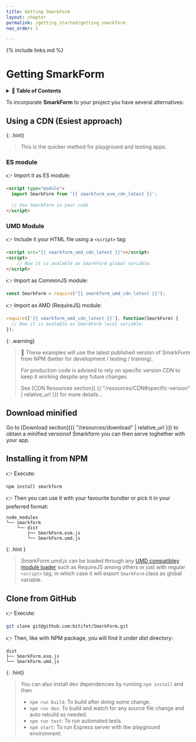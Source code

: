 ```yaml
---
title: Getting SmarkForm
layout: chapter
permalink: /getting_started/getting_smarkform
nav_order: 2

---
```


{% include links.md %}

# Getting SmarkForm

<details>
<summary>
<strong>📖 Table of Contents</strong>
</summary>

  {{ "
<!-- vim-markdown-toc GitLab -->

* [Using a CDN (Esiest approach)](#using-a-cdn-esiest-approach)
    * [ES module](#es-module)
    * [UMD Module](#umd-module)
* [Download minified](#download-minified)
* [Installing it from NPM](#installing-it-from-npm)
* [Clone from GitHub](#clone-from-github)

<!-- vim-markdown-toc -->
       " | markdownify }}

</details>


To incorporate **SmarkForm** to your project you have several alternatives:


## Using a CDN (Esiest approach)

{: .hint}
> This is the quicker method for playground and testing apps.


### ES module

👉 Import it as ES module:

```html
<script type="module">
  import SmarkForm from '{{ smarkform_esm_cdn_latest }}';
  
  // Use SmarkForm in your code
</script>
```


### UMD Module

👉 Include it your HTML file using a `<script>` tag:

```html
<script src="{{ smarkform_umd_cdn_latest }}"></script>
<script>
    // Now it is avalable as SmarkForm global variable.
</script>
```

👉 Import as CommonJS module:

```javascript
const SmarkForm = require("{{ smarkform_umd_cdn_latest }}");
```

👉 Import as AMD (RequireJS) module:

```javascript
require(['{{ smarkform_umd_cdn_latest }}'], function(SmarkForm) {
  // Now it is avalable as SmarkForm local variable.
});
```


{: .warning}
> 📌 These examples will use the latest published version of SmarkForm from
> NPM (better for development / testing / training).
> 
> For production code is advised to rely on specific version CDN to keep it
> working despite any future changes.
> 
> See [CDN Resources section](
> {{ "/resources/CDN#specific-version" | relative_url }}) for more details...


## Download minified

Go to [Download section]({{ "/resources/download" | relative_url }}) to obtain a
minified versionof Smarkform you can then serve toghether with your app.


## Installing it from NPM

👉 Execute:

```sh
npm install smarkform
```

👉  Then you can use it with your favourite bundler or pick it in your preferred
format:

```
node_modules
└── smarkform
    └── dist
        ├── SmarkForm.esm.js
        └── SmarkForm.umd.js
```

{: .hint }
> *SmarkForm.umd.js* can be loaded through any [UMD compatibley module
> loader](https://github.com/umdjs/umd) such as RequireJS among others or just
> with regular ``<script>`` tag, in which case it will export ``SmarkForm``
> class as global variable.


## Clone from GitHub



👉 Execute:

```sh
git clone git@github.com:bitifet/SmarkForm.git
```

👉 Then, like with NPM package, you will find it under *dist* directory:

```
dist
├── SmarkForm.esm.js
└── SmarkForm.umd.js
```

{: .hint}
> You can also install dev dependencies by running ``npm install`` and then
> 
> - ``npm run build``: To build after doing some change.
> - ``npm run dev``: To build and watch for any source file change and auto rebuild as needed.
> - ``npm run test``: To run automated tests.
> - ``npm start``: To run Express server with the playground environment.


